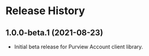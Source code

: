 # Release History

## 1.0.0-beta.1 (2021-08-23)

- Initial beta release for Purview Account client library.

